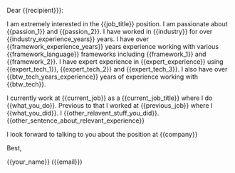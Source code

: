Dear {{recipient}}}:

I am extremely interested in the {{job_title}} position. I am passionate about
{{passion_1}} and {{passion_2}}. I have worked in {{industry}} for over
{{industry_experience_years}} years. I have over {{framework_experience_years}}
years experience working with various {{framework_language}} frameworks
including {{framework_1}} and {{framework_2}}. I have expert
experience in {{expert_experience}} using {{expert_tech_1}}, {{expert_tech_2}}
and {{expert_tech_3}}. I also have over {{btw_tech_years_experience}} years of
experience working with {{btw_tech}}.

I currently work at {{current_job}} as a {{current_job_title}} where I do
{{what_you_do}}. Previous to that I worked at {{previous_job}} where I
{{what_you_did}}. I {{other_relavent_stuff_you_did}}. {{other_sentence_about_relevant_experience}}

I look forward to talking to you about the position at {{company}}

Best,

{{your_name}} ({{email}})
